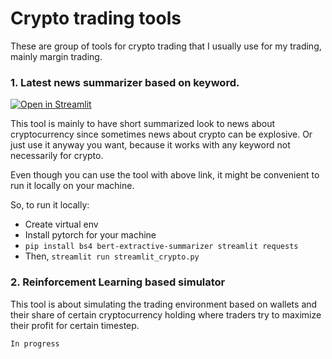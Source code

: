 # Crypto trading tools
These are group of tools for crypto trading that I usually use for my trading, mainly margin trading. 

### 1. Latest news summarizer based on keyword.

[![Open in Streamlit](https://static.streamlit.io/badges/streamlit_badge_black_white.svg)](http://ec2-54-172-234-158.compute-1.amazonaws.com:8501)

This tool is mainly to have short summarized look to news about cryptocurrency since sometimes news about crypto can be explosive. Or just use it anyway you want, because it works with any keyword not necessarily for crypto.

Even though you can use the tool with above link, it might be convenient to run it locally on your machine.

So, to run it locally:

- Create virtual env
- Install pytorch for your machine
- `pip install bs4 bert-extractive-summarizer streamlit requests`
- Then, `streamlit run streamlit_crypto.py`

### 2. Reinforcement Learning based simulator

This tool is about simulating the trading environment based on wallets and their share of certain cryptocurrency holding where traders try to maximize their profit for certain timestep.

`In progress`





